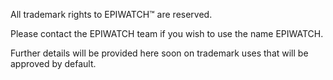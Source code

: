 All trademark rights to EPIWATCH™️ are reserved.

Please contact the EPIWATCH team if you wish to use the name EPIWATCH.

Further details will be provided here soon on trademark uses that will be approved by default.